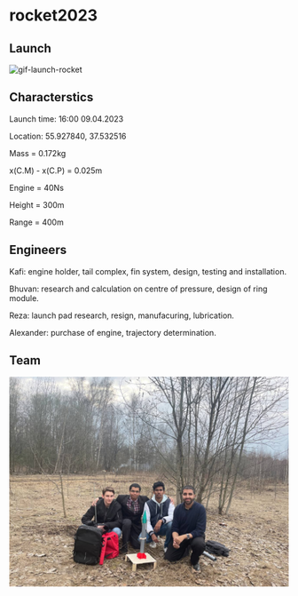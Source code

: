 # rocket2023

## Launch
![gif-launch-rocket](https://github.com/kafiulshabbir/rocket2023/blob/main/Gallery/launch-slow-mo.gif)


## Characterstics

Launch time: 16:00 09.04.2023

Location: 55.927840, 37.532516

Mass = 0.172kg

x(C.M) - x(C.P) = 0.025m

Engine = 40Ns

Height = 300m

Range = 400m


## Engineers
Kafi: engine holder, tail complex, fin system, design, testing and installation.

Bhuvan: research and calculation on centre of pressure, design of ring module.

Reza: launch pad research, resign, manufacuring, lubrication. 

Alexander: purchase of engine, trajectory determination.

## Team
![group-photo-rocket-launch](https://github.com/kafiulshabbir/rocket2023/blob/main/Gallery/group-photo.jpg)
